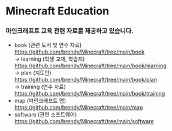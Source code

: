 # Minecraft Education
### 마인크래프트 교육 관련 자료를 제공하고 있습니다.

- book (관련 도서 및 연수 자료) https://github.com/brendy/Minecraft/tree/main/book <br>
-> learning (학생 교재, 학습지) https://github.com/brendy/Minecraft/tree/main/book/learning <br>
-> plan (지도안) https://github.com/brendy/Minecraft/tree/main/book/plan <br>
-> training (연수 자료) https://github.com/brendy/Minecraft/tree/main/book/training
- map (마인크래프트 맵) https://github.com/brendy/Minecraft/tree/main/map
- software (관련 소프트웨어) https://github.com/brendy/Minecraft/tree/main/software
